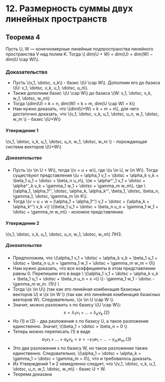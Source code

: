 # 12. Размерность суммы двух линейных пространств

## Теорема 4
Пусть U, W — конечномерные линейные подпространства
линейного пространства V над полем K. Тогда
\\( dim(U + W) = dim(U) + dim(W) − dim(U \cap W)\\).
### Доказательство
- Пусть \\(v_1, \dotsc, v_k\\) - базис \\(U \cap W\\).
Дополним его до базиса \\(U: v_1, \dotsc, v_k, u_1, \dotsc, u_n\\).
- Также дополним базис \\(U \cap W\\) до базиса \\(W: v_1, \dotsc, v_k, w_1, \dotsc, w_m\\)
- Тогда \\(dim(U) = k + n, dim(W) = k + m, dim(U \cap W) = k\\)
- Нам нужно доказать, что \\(dim(U+W) = k + m + n\\), для чего достаточно доказать, что
\\(v_1, \dotsc, v_k, u_1, \dotsc, u_n, w_1, \dotsc, w_m \\) - базис \\(U+W\\)

#### Утверждение 1
\\(v_1, \dotsc, v_k, u_1, \dotsc, u_n, w_1, \dotsc, w_m \\) - порождающая система
векторов \\(U+W\\)
##### Доказательство
- Пусть \\(v \in U + W\\), тогда \\(v = u + w\\), где \\(u \in U, w \in W\\).
Тогда существуют представления
\\(u = \alpha_1 v_1 + \dotsc + \alpha_k v_k + \beta_1 u_1 + \dotsc + \beta_n u_n\\),
\\(w = \alpha^'_1 v_1 + \dotsc + \alpha^'_k v_k + \gamma_1 w_1 + \dotsc + \gamma_m w_m\\),
где \\(\alpha_1, \alpha_1^', \dotsc, \alpha_k, \alpha_k^', \beta_1, \dotsc, \beta_n, \gamma_1, \dotsc, \gamma_m \in K\\).
- Тогда \\(v = u + w = (\alpha_1 + \alpha_1^') v_1 + \dotsc + (\alpha_k + \alpha_k^') v_k +\\) \\(\beta_1 u_1 + \dotsc + \beta_n u_n + \gamma_1 w_1 + \dotsc + \gamma_m w_m\\) -
искомое представление.

#### Утверждение 2
\\(v_1, \dotsc, v_k, u_1, \dotsc, u_n, w_1, \dotsc, w_m\\) ЛНЗ.
##### Доказательство
- Предположим, что
\\(\alpha_1 v_1 + \dotsc + \alpha_k v_k + \beta_1 u_1 + \dotsc + \beta_n u_n + \gamma_1 w_1 + \dotsc + \gamma_m w_m = 0\\)
- Нам нужно доказать, что все коэффициенты в этом представлении равны 0. Перепишем его в виде \\
\\(\alpha_1 v_1 + \dotsc + \alpha_k v_k + \beta_1 u_1 + \dotsc + \beta_n u_n = x =\\)
\\(- \gamma_1 w_1 - \dotsc - \gamma_m w_m. (1)\\)  \\
- Тогда \\(x \in U\\) (так как это линейная комбинация базисных векторов U) и
\\(x \in W \\) (так как это линейная комбинация базисных векторов W). Следовательно, \\(x \in U \cap W \\).
- Значит, можно разложить x по базису \\(U \cap W\\):
$$x = \lambda_1 v_1 + \dotsc + \lambda_k v_k. (2)$$
- Но (1) и (2) - два разложения x по базису U, а такое разложение единственно. Значит,
\\(\beta_1 = \dotsc = \beta_n = 0 \\)
- Теперь можно переписать (1) в виде
$$\alpha_1 v_1 + \dotsc + \alpha_k v_k = x = -\gamma_1 w_1 - \dotsc - \gamma_m w_m. (3)$$
- Это два разложения x по базису W, но такое разложение также единственно. Следовательно,
\\(\alpha_1 = \dotsc = \alpha_k = \gamma_1 = \dotsc = \gamma_m = 0\\), что и требовалось доказать.
- Из Утверждений 1 и 2 немедленно следует, что \\(v_1, \dotsc, v_k, u_1, \dotsc, u_n, w_1, \dotsc, w_m\\) - базис U + W.
- Теорема доказана



